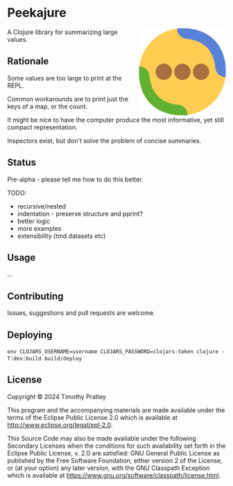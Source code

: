 # Peekajure

<img src="Peekajure.svg" alt="HappyAPI logo" width="200" align="right"/>

A Clojure library for summarizing large values.

## Rationale

Some values are too large to print at the REPL.

Common workarounds are to print just the keys of a map, or the count.

It might be nice to have the computer produce the most informative, yet still compact representation.

Inspectors exist, but don't solve the problem of concise summaries.

## Status

Pre-alpha - please tell me how to do this better.

TODO:

* recursive/nested
* indentation - preserve structure and pprint?
* better logic
* more examples
* extensibility (tmd datasets etc)

## Usage

...

## Contributing

Issues, suggestions and pull requests are welcome.

## Deploying

```
env CLOJARS_USERNAME=username CLOJARS_PASSWORD=clojars-token clojure -T:dev:build build/deploy
```

## License

Copyright © 2024 Timothy Pratley

This program and the accompanying materials are made available under the
terms of the Eclipse Public License 2.0 which is available at
http://www.eclipse.org/legal/epl-2.0.

This Source Code may also be made available under the following Secondary
Licenses when the conditions for such availability set forth in the Eclipse
Public License, v. 2.0 are satisfied: GNU General Public License as published by
the Free Software Foundation, either version 2 of the License, or (at your
option) any later version, with the GNU Classpath Exception which is available
at https://www.gnu.org/software/classpath/license.html.
